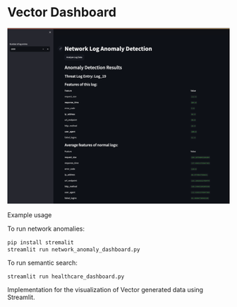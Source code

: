 # Vector Dashboard

![Dashboard Image](streamlit.png)

Example usage

To run network anomalies: 

```
pip install stremalit
streamlit run network_anomaly_dashboard.py
```

To run semantic search:

```
streamlit run healthcare_dashboard.py
```

Implementation for the visualization of Vector generated data using Streamlit.
